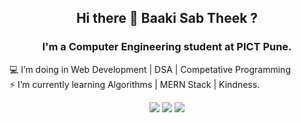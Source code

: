 
<!---
i-camron/i-camron is a ✨ special ✨ repository because its `README.md` (this file) appears on your GitHub profile.
You can click the Preview link to take a look at your changes.
--->




<h2 align="center">Hi there 👋 Baaki Sab Theek ? </h2>
<h3 align="center">I'm a Computer Engineering student at PICT Pune.</h3>

<!-- <p align="center"> <img src="https://komarev.com/ghpvc/?username=thecamron&label=Profile%20views&color=0e75b6&style=flat" alt="thecamron" /> </p> -->




 💻 I’m doing in Web Development | DSA | Competative Programming <br>
 ⚡ I’m currently learning Algorithms | MERN Stack | Kindness.
<p align="center"> 
  <a href="https://www.linkedin.com/in/ajitgavade02/" target="blank"><img src="https://img.shields.io/badge/LinkedIn-0077B5?style=for-the-badge&logo=linkedin&logoColor=white"/></a>
  <a href="mailto:ajitgavade.ai@gmail.com" target="blank"><img src="https://img.shields.io/badge/Gmail-D14836?style=for-the-badge&logo=gmail&logoColor=white"/></a>
  <a href="https://github.com/thecamron" target="blank"><img src="https://img.shields.io/badge/RESUME📄-0077B5?style=for-the-badge&logo=Download&logoColor=white"/></a>
 
